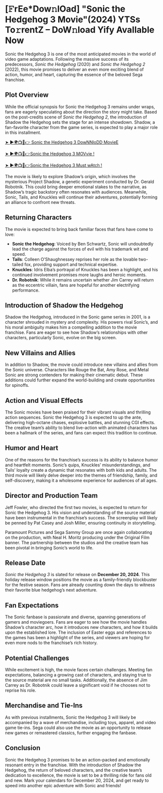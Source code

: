 # [𝙵rEe*Dow𝚗lOad] "Sonic the Hedgehog 3 Movie"(2024) YTSs To𝚛rentZ – DoW𝚗load Yify AvaIlable Now

Sonic the Hedgehog 3 is one of the most anticipated movies in the world of video game adaptations. Following the massive success of its predecessors, *Sonic the Hedgehog* (2020) and *Sonic the Hedgehog 2* (2022), this movie promises to deliver an even more exciting blend of action, humor, and heart, capturing the essence of the beloved Sega franchise.

## Plot Overview
While the official synopsis for Sonic the Hedgehog 3 remains under wraps, fans are eagerly speculating about the direction the story might take. Based on the post-credits scene of *Sonic the Hedgehog 2*, the introduction of Shadow the Hedgehog sets the stage for an intense showdown. Shadow, a fan-favorite character from the game series, is expected to play a major role in this installment.

[➤ ►🌍📺📱👉 Sonic the Hedgehog 3 DowNNloDD MovieE](https://cinematmx.blogspot.com/2025/01/cimovies.html)

[➤ ►🌍📺📱👉Sonic the Hedgehog 3 MOVvie !](https://cinematmx.blogspot.com/2025/01/cimovies.html)

[➤ ►🌍📺📱👉Sonic the Hedgehog 3 Must wAtch !](https://cinematmx.blogspot.com/2025/01/cimovies.html)

The movie is likely to explore Shadow’s origin, which involves the mysterious Project Shadow, a genetic experiment conducted by Dr. Gerald Robotnik. This could bring deeper emotional stakes to the narrative, as Shadow’s tragic backstory often resonates with audiences. Meanwhile, Sonic, Tails, and Knuckles will continue their adventures, potentially forming an alliance to confront new threats.

## Returning Characters
The movie is expected to bring back familiar faces that fans have come to love:

- **Sonic the Hedgehog**: Voiced by Ben Schwartz, Sonic will undoubtedly lead the charge against the forces of evil with his trademark wit and speed.
- **Tails**: Colleen O’Shaughnessey reprises her role as the lovable two-tailed fox, providing support and technical expertise.
- **Knuckles**: Idris Elba’s portrayal of Knuckles has been a highlight, and his continued involvement promises more laughs and heroic moments.
- **Dr. Robotnik**: While it remains uncertain whether Jim Carrey will return as the eccentric villain, fans are hopeful for another electrifying performance.

## Introduction of Shadow the Hedgehog
Shadow the Hedgehog, introduced in the Sonic game series in 2001, is a character shrouded in mystery and complexity. His powers rival Sonic’s, and his moral ambiguity makes him a compelling addition to the movie franchise. Fans are eager to see how Shadow’s relationships with other characters, particularly Sonic, evolve on the big screen.

## New Villains and Allies
In addition to Shadow, the movie could introduce new villains and allies from the Sonic universe. Characters like Rouge the Bat, Amy Rose, and Metal Sonic are strong contenders for making their cinematic debut. These additions could further expand the world-building and create opportunities for spinoffs.

## Action and Visual Effects
The Sonic movies have been praised for their vibrant visuals and thrilling action sequences. Sonic the Hedgehog 3 is expected to up the ante, delivering high-octane chases, explosive battles, and stunning CGI effects. The creative team’s ability to blend live-action with animated characters has been a hallmark of the series, and fans can expect this tradition to continue.

## Humor and Heart
One of the reasons for the franchise’s success is its ability to balance humor and heartfelt moments. Sonic’s quips, Knuckles’ misunderstandings, and Tails’ loyalty create a dynamic that resonates with both kids and adults. The third movie will likely delve deeper into the themes of friendship, family, and self-discovery, making it a wholesome experience for audiences of all ages.

## Director and Production Team
Jeff Fowler, who directed the first two movies, is expected to return for Sonic the Hedgehog 3. His vision and understanding of the source material have been instrumental in the franchise’s success. The screenplay will likely be penned by Pat Casey and Josh Miller, ensuring continuity in storytelling.

Paramount Pictures and Sega Sammy Group are once again collaborating on the production, with Neal H. Moritz producing under the Original Film banner. The partnership between the studios and the creative team has been pivotal in bringing Sonic’s world to life.

## Release Date
*Sonic the Hedgehog 3* is slated for release on **December 20, 2024**. This holiday release window positions the movie as a family-friendly blockbuster for the festive season. Fans are already counting down the days to witness their favorite blue hedgehog’s next adventure.

## Fan Expectations
The Sonic fanbase is passionate and diverse, spanning generations of gamers and moviegoers. Fans are eager to see how the movie handles Shadow’s character arc, how it introduces new characters, and how it builds upon the established lore. The inclusion of Easter eggs and references to the games has been a highlight of the series, and viewers are hoping for even more nods to the franchise’s rich history.

## Potential Challenges
While excitement is high, the movie faces certain challenges. Meeting fan expectations, balancing a growing cast of characters, and staying true to the source material are no small tasks. Additionally, the absence of Jim Carrey as Dr. Robotnik could leave a significant void if he chooses not to reprise his role.

## Merchandise and Tie-Ins
As with previous installments, Sonic the Hedgehog 3 will likely be accompanied by a wave of merchandise, including toys, apparel, and video game tie-ins. Sega could also use the movie as an opportunity to release new games or remastered classics, further engaging the fanbase.

## Conclusion
Sonic the Hedgehog 3 promises to be an action-packed and emotionally resonant entry in the franchise. With the introduction of Shadow the Hedgehog, the return of beloved characters, and the creative team’s dedication to excellence, the movie is set to be a thrilling ride for fans old and new. Mark your calendars for December 20, 2024, and get ready to speed into another epic adventure with Sonic and friends!


